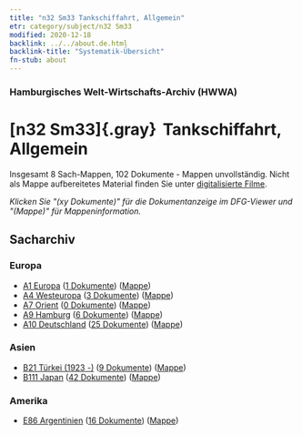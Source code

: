 ```yaml
---
title: "n32 Sm33 Tankschiffahrt, Allgemein"
etr: category/subject/n32 Sm33
modified: 2020-12-18
backlink: ../../about.de.html
backlink-title: "Systematik-Übersicht"
fn-stub: about
---
```


### Hamburgisches Welt-Wirtschafts-Archiv (HWWA)
# [n32 Sm33]{.gray}&#8201; Tankschiffahrt, Allgemein&#160; 




Insgesamt 8 Sach-Mappen, 102 Dokumente - Mappen unvollständig.
Nicht als Mappe aufbereitetes Material finden Sie unter [digitalisierte Filme](/film/h1_sh).

_Klicken Sie "(xy Dokumente)" für die Dokumentanzeige im DFG-Viewer und "(Mappe)" für Mappeninformation._

## Sacharchiv




### Europa

- [A1 Europa](../../../geo/about.de.html#A1) (<a href="https://dfg-viewer.de/show/?tx_dlf[id]=https://pm20.zbw.eu/mets/sh/1408xx/140892/1456xx/145613/public.mets.de.xml" target="_blank">1 Dokumente</a>) ([Mappe](http://purl.org/pressemappe20/folder/sh/140892,145613))
- [A4 Westeuropa](../../../geo/about.de.html#A4) (<a href="https://dfg-viewer.de/show/?tx_dlf[id]=https://pm20.zbw.eu/mets/sh/1408xx/140897/1456xx/145613/public.mets.de.xml" target="_blank">3 Dokumente</a>) ([Mappe](http://purl.org/pressemappe20/folder/sh/140897,145613))
- [A7 Orient](../../../geo/about.de.html#A7) (<a href="https://dfg-viewer.de/show/?tx_dlf[id]=https://pm20.zbw.eu/mets/sh/1409xx/140902/1456xx/145613/public.mets.de.xml" target="_blank">0 Dokumente</a>) ([Mappe](http://purl.org/pressemappe20/folder/sh/140902,145613))
- [A9 Hamburg](../../../geo/about.de.html#A9) (<a href="https://dfg-viewer.de/show/?tx_dlf[id]=https://pm20.zbw.eu/mets/sh/1409xx/140905/1456xx/145613/public.mets.de.xml" target="_blank">6 Dokumente</a>) ([Mappe](http://purl.org/pressemappe20/folder/sh/140905,145613))
- [A10 Deutschland](../../../geo/about.de.html#A10) (<a href="https://dfg-viewer.de/show/?tx_dlf[id]=https://pm20.zbw.eu/mets/sh/1261xx/126128/1456xx/145613/public.mets.de.xml" target="_blank">25 Dokumente</a>) ([Mappe](http://purl.org/pressemappe20/folder/sh/126128,145613))

### Asien

- [B21 Türkei (1923 -)](../../../geo/about.de.html#B21) (<a href="https://dfg-viewer.de/show/?tx_dlf[id]=https://pm20.zbw.eu/mets/sh/1411xx/141111/1456xx/145613/public.mets.de.xml" target="_blank">9 Dokumente</a>) ([Mappe](http://purl.org/pressemappe20/folder/sh/141111,145613))
- [B111 Japan](../../../geo/about.de.html#B111) (<a href="https://dfg-viewer.de/show/?tx_dlf[id]=https://pm20.zbw.eu/mets/sh/1412xx/141272/1456xx/145613/public.mets.de.xml" target="_blank">42 Dokumente</a>) ([Mappe](http://purl.org/pressemappe20/folder/sh/141272,145613))

### Amerika

- [E86 Argentinien](../../../geo/about.de.html#E86) (<a href="https://dfg-viewer.de/show/?tx_dlf[id]=https://pm20.zbw.eu/mets/sh/1416xx/141692/1456xx/145613/public.mets.de.xml" target="_blank">16 Dokumente</a>) ([Mappe](http://purl.org/pressemappe20/folder/sh/141692,145613))


